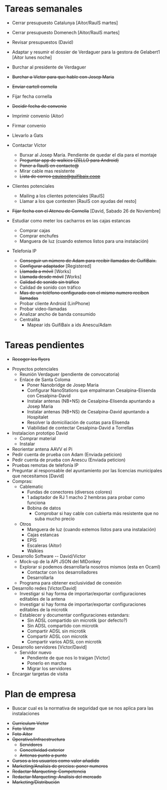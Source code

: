 # Tareas semanales

- Cerrar presupuesto Catalunya [Aitor/RaulS martes]
- Cerrar presupuesto Domenech [Aitor/RaulS martes]
- Revisar presupuestos (David)
- Adaptar y resumir el dossier de Verdaguer para la gestora de Gelabert1 [Aitor lunes noche]
- Burchar al presidente de Verdaguer
- ~~Burchar a Víctor para que hable con Josep Maria~~
- ~~Enviar cartell cornella~~
- Fijar fecha cornella
- ~~Decidir fecha de convenio~~
- Imprimir convenio (Aitor)
- Firmar convenio
- Llevarlo a Gats
- Contactar Víctor
	- Burxar al Josep María. Pendiente de quedar el día para el montaje
	- ~~Preguntar app de walkies (ZELLO para Android)~~
	- ~~Poner a RaulS en contacte@~~
	- Mirar cable mas resistente
	- ~~Lista de correo equipo@guifibaix.coop~~
- Clientes potenciales
	- Mailing a los clientes potenciales [RaulS]
	- Llamar a los que contesten [RaulS con ayudas del resto]
- ~~Fijar fecha con el Ateneu de Cornella~~ [David, Sabado 26 de Noviembre]

- Estudiar como meter los cacharros en las cajas estancas
	- Comprar cajas
	- Comprar enchufes
	- Manguera de luz (cuando estemos listos para una instalación)
- Telefonia IP
	- ~~Conseguir un número de Adam para recibir llamadas de GuifiBaix.~~
	- ~~Configurar adaptador~~ [Registered]
	- ~~Llamada a móvil~~  [Works]
	- ~~Llamada desde móvil~~  [Works]
	- ~~Calidad de sonido sin tráfico~~
	- Calidad de sonido con tráfico
	- ~~Mas de un teléfono configurado con el mismo numero reciben llamadas~~
	- Probar cliente Android (LinPhone)
	- Probar video-llamadas
	- Analizar ancho de banda consumido
	- Centralita
		- Mapear ids GuifiBaix a ids Anescu/Adam



# Tareas pendientes

+ ~~Recoger los flyers~~
- Proyectos potenciales
	- Reunión Verdaguer (pendiente de convocatoria)
	- Enlace de Santa Coloma
		- Poner Nanobridge de Josep Maria
		- Configurar NanoStations que empalmaran Cesalpina-Elisenda con Cesalpina-David
		- Instalar antenas (NB+NS) de Cesalpina-Elisenda apuntando a Josep Maria
		- Instalar antenas (NB+NS) de Cesalpina-David apuntando a Hospitalet
		- Resolver la domiciliación de cuotas para Elisenda
		- Viabilidad de contectar Cesalpina-David a Torrellas
- Instalacion prototipo David
	- Comprar material
	- Instalar
- Reorientar antena AAVV el Pi
- Pedir cuenta de prueba con Adam (Enviada peticion)
- Pedir cuenta de prueba con Anescu (Enviada peticion)
- Pruebas remotas de telefonía IP
- Preguntar al responsable del ayuntamiento por las licencias municipales que necesitamos [David]
- Compras:
	- Cablematic
		- Fundas de conectores (diversos colores)
		- 1 adaptador de RJ 1 macho 2 hembras para probar como funciona
		- Bobina de datos
			- Comprobar si hay cable con cubierta más resistente que no suba mucho precio
	- Otros
		- Manguera de luz (cuando estemos listos para una instalación)
		- Cajas estancas
		- EPIS
		- Escaleras (Aitor)
		- Walkies 
- Desarrollo Software -- David/Victor
	- Mock-up de la API JSON del MlDonkey
	- Explorar si podemos desarrollarla nosotros mismos (esta en Ocaml)
		- Contactar con los desarrolladores
		- Desarrollarla
	- Programa para obtener exclusividad de conexión
- Desarrollo redes [Victor/David]
	- Investigar si hay forma de importar/exportar configuraciones editables de la antena
	- Investigar si hay forma de importar/exportar configuraciones editables de la microtik
	- Establecer y documentar configuraciones estandars:
		- Sin ADSL compartido sin microtik (por defecto?)
		- Sin ADSL compartido con microtik
		- Compartir ADSL sin microtik
		- Compartir ADSL con microtik
		- Compartir varios ADSL con microtik
- Desarrollo servidores [Victor/David]
	- Servidor nuevo
		- Pendiente de que nos lo traigan [Victor]
		- Ponerlo en marcha
		- Migrar los servidores
- Encargar targetas de visita


# Plan de empresa

- Buscar cual es la normativa de seguridad que se nos aplica para las instalaciones
+ ~~Curriculum Victor~~
+ ~~Foto Victor~~
+ ~~Foto Aitor~~
+ ~~Operativo/Infraestructura~~
	+ ~~Servidores~~
	+ ~~Conectividad exterior~~
	+ ~~Antenas punto a punto~~
+ ~~Cursos a los usuarios como valor añadido~~
+ ~~Marketing/Analisis de precios: poner numeros~~
+ ~~Redactar Marqueting: Competencia~~
+ ~~Redactar Marqueting: Analisis del mercado~~
+ ~~Marketing/Distribución~~





